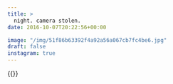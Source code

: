 ```yaml
---
title: >
  night. camera stolen.
date: 2016-10-07T20:22:56+00:00

image: "/img/51f86b63392f4a92a56a067cb7fc4be6.jpg"
draft: false
instagram: true
---
```


{{<photo src="/img/51f86b63392f4a92a56a067cb7fc4be6.jpg">}}
